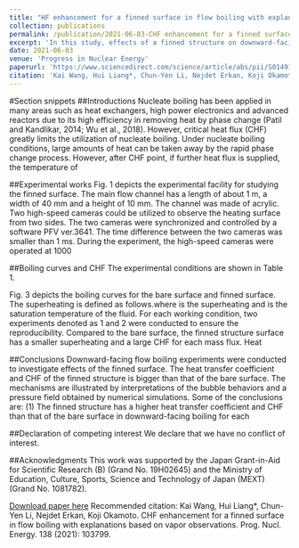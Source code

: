 ```yaml
---
title: "HF enhancement for a finned surface in flow boiling with explanations based on vapor observations."
collection: publications
permalink: /publication/2021-06-03-CHF enhancement for a finned surface in flow boiling with explanations based on vapor observations
excerpt: 'In this study, effects of a finned structure on downward-facing flow boiling were investigated. Compared to a bare surface, a heated surface with a finned structure has a higher CHF and heat transfer coefficient. Two high-speed cameras were utilized to observe boiling behaviors from the downward view and side view. Under low heat flux conditions, there existed a front zone and wake zone due to the existence of the extended heating surface, which was confirmed by a numerical simulation. The bubbles tended to escape from two sides of the extended surface. Under high heat flux conditions, two vapor films formed due to the existence of the finned structure, allowing more water to be supplied to the surface. Meanwhile, the existence of the fin enhanced the turbulence and made the flow field velocity distribution non-uniform, thus enhancing heat transfer and CHF. The maximum vapor film thickness of finned surface was larger than that of the bare surface. A larger maximum volume of vapor generating on the surface suggested a larger amount of latent heat consumption and thus, leading to a bigger CHF. These results demonstrated the potential of CHF enhancement using the finned structure design.'
date: 2021-06-03
venue: 'Progress in Nuclear Energy'
paperurl: 'https://www.sciencedirect.com/science/article/abs/pii/S0149197021001669'
citation: 'Kai Wang, Hui Liang*, Chun-Yen Li, Nejdet Erkan, Koji Okamoto. CHF enhancement for a finned surface in flow boiling with explanations based on vapor observations. Prog. Nucl. Energy. 138 (2021): 103799.'
---
```

#Section snippets
##Introductions
Nucleate boiling has been applied in many areas such as heat exchangers, high power electronics and advanced reactors due to its high efficiency in removing heat by phase change (Patil and Kandlikar, 2014; Wu et al., 2018). However, critical heat flux (CHF) greatly limits the utilization of nucleate boiling. Under nucleate boiling conditions, large amounts of heat can be taken away by the rapid phase change process. However, after CHF point, if further heat flux is supplied, the temperature of

##Experimental works
Fig. 1 depicts the experimental facility for studying the finned surface. The main flow channel has a length of about 1 m, a width of 40 mm and a height of 10 mm. The channel was made of acrylic. Two high-speed cameras could be utilized to observe the heating surface from two sides. The two cameras were synchronized and controlled by a software PFV ver.3641. The time difference between the two cameras was smaller than 1 ms. During the experiment, the high-speed cameras were operated at 1000

##Boiling curves and CHF
The experimental conditions are shown in Table 1.

Fig. 3 depicts the boiling curves for the bare surface and finned surface. The superheating is defined as follows.where  is the superheating and  is the saturation temperature of the fluid. For each working condition, two experiments denoted as 1 and 2 were conducted to ensure the reproducibility. Compared to the bare surface, the finned structure surface has a smaller superheating and a large CHF for each mass flux. Heat

##Conclusions
Downward-facing flow boiling experiments were conducted to investigate effects of the finned surface. The heat transfer coefficient and CHF of the finned structure is bigger than that of the bare surface. The mechanisms are illustrated by interpretations of the bubble behaviors and a pressure field obtained by numerical simulations. Some of the conclusions are:
(1)
The finned structure has a higher heat transfer coefficient and CHF than that of the bare surface in downward-facing boiling for each


##Declaration of competing interest
We declare that we have no conflict of interest.

##Acknowledgments
This work was supported by the Japan Grant-in-Aid for Scientific Research (B) (Grand No. 19H02645) and the Ministry of Education, Culture, Sports, Science and Technology of Japan (MEXT) (Grand No. 1081782).

[Download paper here](https://www.sciencedirect.com/science/article/abs/pii/S0149197021001669)
Recommended citation: Kai Wang, Hui Liang*, Chun-Yen Li, Nejdet Erkan, Koji Okamoto. CHF enhancement for a finned surface in flow boiling with explanations based on vapor observations. Prog. Nucl. Energy. 138 (2021): 103799.